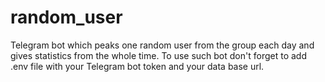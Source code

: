 # random_user
Telegram bot which peaks one random user from the group each day and gives statistics from the whole time.
To use such bot don't forget to add .env file with your Telegram bot token and your data base url.

